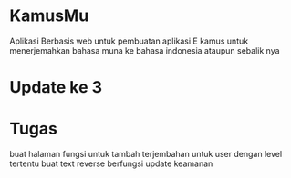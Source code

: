# KamusMu
Aplikasi Berbasis web untuk pembuatan aplikasi E kamus untuk menerjemahkan bahasa muna ke bahasa indonesia ataupun sebalik nya

# Update ke 3

# Tugas
buat halaman fungsi untuk tambah terjembahan untuk user dengan level tertentu
buat text reverse berfungsi
update keamanan